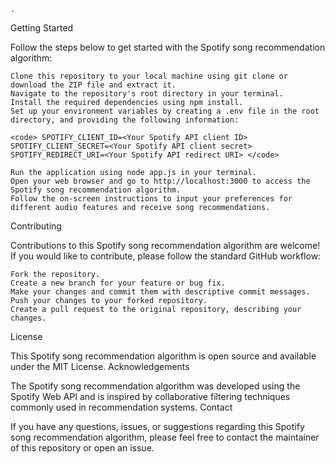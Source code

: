     .

Getting Started

Follow the steps below to get started with the Spotify song recommendation algorithm:

    Clone this repository to your local machine using git clone or download the ZIP file and extract it.
    Navigate to the repository's root directory in your terminal.
    Install the required dependencies using npm install.
    Set up your environment variables by creating a .env file in the root directory, and providing the following information:



`<code> SPOTIFY_CLIENT_ID=<Your Spotify API client ID>
SPOTIFY_CLIENT_SECRET=<Your Spotify API client secret>
SPOTIFY_REDIRECT_URI=<Your Spotify API redirect URI> </code>`

    Run the application using node app.js in your terminal.
    Open your web browser and go to http://localhost:3000 to access the Spotify song recommendation algorithm.
    Follow the on-screen instructions to input your preferences for different audio features and receive song recommendations.

Contributing

Contributions to this Spotify song recommendation algorithm are welcome! If you would like to contribute, please follow the standard GitHub workflow:

    Fork the repository.
    Create a new branch for your feature or bug fix.
    Make your changes and commit them with descriptive commit messages.
    Push your changes to your forked repository.
    Create a pull request to the original repository, describing your changes.

License

This Spotify song recommendation algorithm is open source and available under the MIT License.
Acknowledgements

The Spotify song recommendation algorithm was developed using the Spotify Web API and is inspired by collaborative filtering techniques commonly used in recommendation systems.
Contact

If you have any questions, issues, or suggestions regarding this Spotify song recommendation algorithm, please feel free to contact the maintainer of this repository or open an issue.